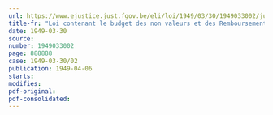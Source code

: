 ```yaml
---
url: https://www.ejustice.just.fgov.be/eli/loi/1949/03/30/1949033002/justel
title-fr: "Loi contenant le budget des non valeurs et des Remboursements pour l'exercice 1949"
date: 1949-03-30
source:
number: 1949033002
page: 888888
case: 1949-03-30/02
publication: 1949-04-06
starts:
modifies:
pdf-original:
pdf-consolidated:
---
```


